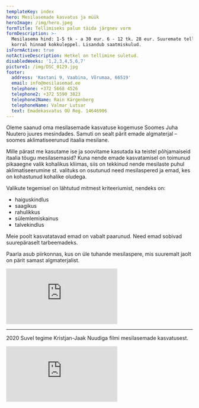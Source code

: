 ```yaml
---
templateKey: index
hero: Mesilasemade kasvatus ja müük
heroImage: /img/hero.jpeg
formTitle: Tellimiseks palun täida järgnev vorm
formDescription: >-
  Mesilasema hind: 1-5 tk - a 30 eur. 6 - 12 tk. 28 eur. Suuremate tellimuste
  korral hinnad kokkuleppel. Lisandub saatmiskulud.
isFormActive: true
notActiveDescription: Hetkel on tellimine suletud.
disabledWeeks: '1,2,3,4,5,6,7'
picture1: /img/DSC_0129.jpg
footer:
  address: 'Kastani 9, Vaabina, Võrumaa, 66519'
  email: info@mesilasemad.ee
  telephone: +372 5668 4526
  telephone2: +372 5590 3823
  telephone2Name: Rain Kärgenberg
  telephoneName: Valmar Lutsar
  text: Emadekasvatus OÜ Reg. 14646906
---
```

Oleme saanud oma mesilasemade kasvatuse kogemuse Soomes Juha Nuutero juures mesindades. Samuti on sealt pärit emade algmaterjal – soomes aklimatiseerunud itaalia mesilane.

Mille pärast me kasutame ise ja soovitame kasutada ka teistel põhjamaiseid itaalia tõugu mesilasemasid? Kuna nende emade kasvatamisel on toimunud pikaaegne valik kohalikus kliimas, siis on tekkinud nende mesilaste puhul aklimatiseerumine st. valituks on osutunud need mesilaspered ja emad, kes on kohastunud kohalike oludega.  

Valikute tegemisel on lähtutud mitmest kriteeriumist, nendeks on:

* haiguskindlus
* saagikus
* rahulikkus
* sülemlemiskainus
* talvekindlus

Meie poolt kasvatatavad emad on vabalt paarunud. Need emad sobivad suurepäraselt tarbeemadeks.

Paarla asub piirkonnas, kus on üle tuhande mesilaspere, mis suuremalt jaolt on pärit samast algmaterjalist.

<iframe src="https://www.facebook.com/plugins/video.php?href=https%3A%2F%2Fwww.facebook.com%2Fwatch%2F%3Fv%3D710852353388353%26extid%3DNS-UNK-UNK-UNK-AN_GK0T-GK1C%26mibextid%3D2Rb1fB%26ref%3Dsharing&show_text=false" style="border:none;overflow:hidden" scrolling="no" frameborder="0" allowfullscreen="true" allow="autoplay; clipboard-write; encrypted-media; picture-in-picture; web-share" allowFullScreen="true"></iframe>

---

2020 Suvel tegime Kristjan-Jaak Nuudiga filmi mesilasemade kasvatusest.

<iframe src="https://www.youtube.com/embed/QHZAQwubppc" title="YouTube video player" frameborder="0" allow="accelerometer; autoplay; clipboard-write; encrypted-media; gyroscope; picture-in-picture" allowfullscreen></iframe>
